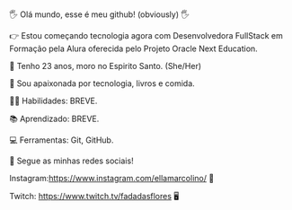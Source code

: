 🖐 Olá mundo, esse é meu github! (obviously) 🖐

👉 Estou começando tecnologia agora com Desenvolvedora FullStack em Formação 
pela Alura oferecida pelo Projeto Oracle Next Education.

👩 Tenho 23 anos, moro no Espirito Santo. (She/Her)

📒 Sou apaixonada por tecnologia, livros e comida.

👩‍💻 Habilidades: BREVE.

📚 Aprendizado: BREVE.

💻 Ferramentas: Git, GitHub.

📌 Segue as minhas redes sociais!

Instagram:https://www.instagram.com/ellamarcolino/ 📱

Twitch: https://www.twitch.tv/fadadasflores 🖥
